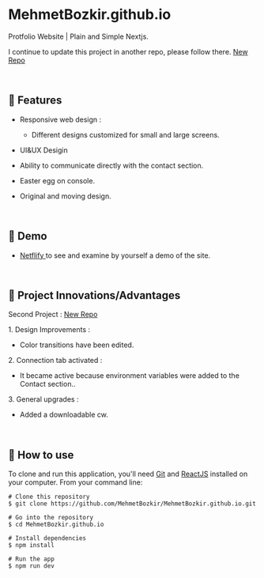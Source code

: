 # MehmetBozkir.github.io


Protfolio Website | Plain and Simple Nextjs.

I continue to update this project in another repo, please follow there. <a target="_blank" href="https://github.com/MehmetBozkir/React-Portfolio"> New Repo </a>


<p align="center"> 

<br> 
  
:wrench: Features 
  -----------------------------

- Responsive web design :
     - Different designs customized for small and large screens.
- UI&UX Desigin
- Ability to communicate directly with the contact section.
- Easter egg on console.
- Original and moving design.

  <br> 

## :link: Demo
  - <a target="_blank" href="https://mehmetbozkir.github.io/"> Netflify </a> to see and examine by yourself a demo of the site.
  
<br> 

  ## 💬 Project Innovations/Advantages

  Second Project : <a target="_blank" href="https://github.com/MehmetBozkir/React-Portfolio"> New Repo </a> 

1\. Design Improvements :

  - Color transitions have been edited.

2\. Connection tab activated :

  - It became active because environment variables were added to the Contact section..

3\. General upgrades :

  - Added a downloadable cw.

<br> 
 
  ## :book: How to use
To clone and run this application, you'll need [Git](https://git-scm.com/downloads) and [ReactJS](https://reactjs.org/docs/getting-started.html) installed on your computer. From your command line:

```
# Clone this repository
$ git clone https://github.com/MehmetBozkir/MehmetBozkir.github.io.git

# Go into the repository
$ cd MehmetBozkir.github.io

# Install dependencies
$ npm install

# Run the app
$ npm run dev
```

<br> 
